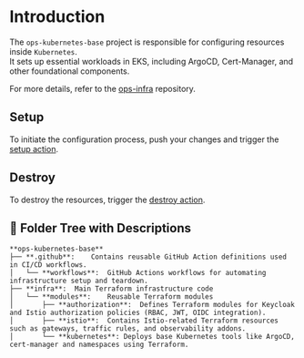 # Introduction

The `ops-kubernetes-base` project is responsible for configuring resources inside `Kubernetes`.  
It sets up essential workloads in EKS, including ArgoCD, Cert-Manager, and other foundational components.  

For more details, refer to the [ops-infra](https://github.com/BrutalHex/ops-infra) repository.  

## Setup
To initiate the configuration process, push your changes and trigger the [setup action](https://github.com/BrutalHex/ops-kubernetes-base/actions/workflows/setup.yaml).  

## Destroy
To destroy the resources, trigger the [destroy action](https://github.com/BrutalHex/ops-kubernetes-base/actions/workflows/destroy.yaml).

## 📁 **Folder Tree with Descriptions**
```
**ops-kubernetes-base**
├── **.github**:    Contains reusable GitHub Action definitions used in CI/CD workflows.
│   └── **workflows**:  GitHub Actions workflows for automating infrastructure setup and teardown.
├── **infra**:  Main Terraform infrastructure code
│   └── **modules**:    Reusable Terraform modules
│       ├── **authorization**:  Defines Terraform modules for Keycloak and Istio authorization policies (RBAC, JWT, OIDC integration).
│       ├── **istio**:  Contains Istio-related Terraform resources such as gateways, traffic rules, and observability addons.
│       └── **kubernetes**: Deploys base Kubernetes tools like ArgoCD, cert-manager and namespaces using Terraform.
```
